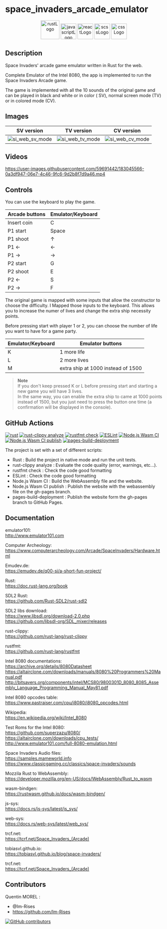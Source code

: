 # space_invaders_arcade_emulator

<p align="center">
    <img src="https://img.shields.io/badge/Rust-000000?style=for-the-badge&logo=rust&logoColor=white" alt="rustLogo" style="height:60px;"/>
    <img src="https://img.shields.io/badge/JavaScript-323330?style=for-the-badge&logo=javascript&logoColor=F7DF1E" alt="javascriptLogo" style="height:50px;">
    <img src="https://img.shields.io/badge/React-20232A?style=for-the-badge&logo=react&logoColor=61DAFB" alt="reactLogo" style="height:50px;">
    <img src="https://img.shields.io/badge/Sass-CC6699?style=for-the-badge&logo=sass&logoColor=white" alt="scssLogo" style="height:50px;">
    <img src="https://img.shields.io/badge/CSS-239120?&style=for-the-badge&logo=css3&logoColor=white" alt="cssLogo" style="height:50px;">
</p>

## Description

Space Invaders' arcade game emulator written in Rust for the web.

Complete Emulator of the Intel 8080, the app is implemented to run the Space Invaders Arcade game.

The game is implemented with all the 10 sounds of the original game and can be played in black and white or in color (
SV), normal screen mode (TV) or in colored mode (CV).

## Images

| SV version                                                                                                                                 | TV version                                                                                                                                 | CV version                                                                                                                                 |
|--------------------------------------------------------------------------------------------------------------------------------------------|--------------------------------------------------------------------------------------------------------------------------------------------|--------------------------------------------------------------------------------------------------------------------------------------------|
| ![si_web_sv_mode](https://github.com/Im-Rises/space-invaders-arcade-emulator-website/assets/59691442/7f2f9ab0-00ed-40d2-b0ec-0b754c8f3d47) | ![si_web_tv_mode](https://github.com/Im-Rises/space-invaders-arcade-emulator-website/assets/59691442/c4e52a7a-02ac-4be3-812f-9e1c4119b378) | ![si_web_cv_mode](https://github.com/Im-Rises/space-invaders-arcade-emulator-website/assets/59691442/b218fdad-6d72-478c-a127-d4d026a05d28) |

## Videos

https://user-images.githubusercontent.com/59691442/183045566-0a3df947-06e7-4c46-9fc6-9d2b8f7d9a46.mp4

## Controls

You can use the keyboard to play the game.

| Arcade buttons | Emulator/Keyboard |
|----------------|-------------------|
| Insert coin    | C                 |
| P1 start       | Space             |
| P1 shoot       | ↑                 |
| P1 ←           | ←                 |
| P1 →           | →                 |
| P2 start       | G                 |
| P2 shoot       | E                 |
| P2 ←           | S                 |
| P2 →           | F                 |

The original game is mapped with some inputs that allow the constructor to choose the difficulty. I Mapped those inputs
to the keyboard. This allows you to increase the numer of lives and change the extra ship necessity points.

Before pressing start with player 1 or 2, you can choose the number of life you want to have for a game party.

| Emulator/Keyboard | Emulator buttons                   |
|-------------------|------------------------------------|
| K                 | 1 more life                        |
| L                 | 2 more lives                       |
| M                 | extra ship at 1000 instead of 1500 |

> **Note**  
> If you don't keep pressed K or L before pressing start and starting a new game you will have 3 lives.  
> In the same way, you can enable the extra ship to came at 1000 points instead of 1500, but you just need to press
> the button one time (a confirmation will be displayed in the console).

## GitHub Actions

[![rust](https://github.com/Im-Rises/space_invaders_arcade_emulator/actions/workflows/rust.yml/badge.svg?branch=main)](https://github.com/Im-Rises/space_invaders_arcade_emulator/actions/workflows/rust.yml)
[![rust-clippy analyze](https://github.com/Im-Rises/space_invaders_arcade_emulator/actions/workflows/rust-clippy.yml/badge.svg?branch=main)](https://github.com/Im-Rises/space_invaders_arcade_emulator/actions/workflows/rust-clippy.yml)
[![rustfmt check](https://github.com/Im-Rises/space_invaders_arcade_emulator/actions/workflows/rustfmt.yml/badge.svg?branch=main)](https://github.com/Im-Rises/space_invaders_arcade_emulator/actions/workflows/rustfmt.yml)
[![ESLint](https://github.com/Im-Rises/space-invaders-arcade-emulator-website/actions/workflows/eslint.yml/badge.svg)](https://github.com/Im-Rises/space-invaders-arcade-emulator-website/actions/workflows/eslint.yml)
[![Node.js Wasm CI](https://github.com/Im-Rises/space-invaders-arcade-emulator-website/actions/workflows/node-wasm.yml/badge.svg)](https://github.com/Im-Rises/space-invaders-arcade-emulator-website/actions/workflows/node-wasm.yml)
[![Node.js Wasm CI publish](https://github.com/Im-Rises/space-invaders-arcade-emulator-website/actions/workflows/node-wasm-publish.yml/badge.svg)](https://github.com/Im-Rises/space-invaders-arcade-emulator-website/actions/workflows/node-wasm-publish.yml)
[![pages-build-deployment](https://github.com/Im-Rises/space-invaders-arcade-emulator-website/actions/workflows/pages/pages-build-deployment/badge.svg)](https://github.com/Im-Rises/space-invaders-arcade-emulator-website/actions/workflows/pages/pages-build-deployment)

The project is set with a set of different scripts:

- Rust : Build the project in native mode and run the unit tests.
- rust-clippy analyze : Evaluate the code quality (error, warnings, etc...).
- rustfmt check :  Check the code good formatting
- ESLint : Check the code good formatting
- Node.js Wasm CI : Build the WebAssembly file and the website.
- Node.js Wasm CI publish : Publish the website with the webassembly file on the gh-pages branch.
- pages-build-deployment : Publish the website form the gh-pages branch to GitHub Pages.

## Documentation

emulator101:  
<http://www.emulator101.com>

Computer Archeology:  
<https://www.computerarcheology.com/Arcade/SpaceInvaders/Hardware.html>

Emudev.de:  
<https://emudev.de/q00-si/a-short-fun-project/>

Rust:  
<https://doc.rust-lang.org/book>

SDL2 Rust:  
<https://github.com/Rust-SDL2/rust-sdl2>

SDL2 libs download:  
<https://www.libsdl.org/download-2.0.php>  
<https://github.com/libsdl-org/SDL_mixer/releases>

rust-clippy:  
<https://github.com/rust-lang/rust-clippy>

rustfmt:  
<https://github.com/rust-lang/rustfmt>

Intel 8080 documentations:  
<https://archive.org/details/8080Datasheet>  
<https://altairclone.com/downloads/manuals/8080%20Programmers%20Manual.pdf>
<http://bitsavers.org/components/intel/MCS80/9800301D_8080_8085_Assembly_Language_Programming_Manual_May81.pdf>

Intel 8080 opcodes table:  
<https://www.pastraiser.com/cpu/i8080/i8080_opcodes.html>

Wikipedia:  
<https://en.wikipedia.org/wiki/Intel_8080>

Test Roms for the Intel 8080:  
<https://github.com/superzazu/8080/>  
<https://altairclone.com/downloads/cpu_tests/>  
<http://www.emulator101.com/full-8080-emulation.html>

Space Invaders Audio files:  
<https://samples.mameworld.info>  
<https://www.classicgaming.cc/classics/space-invaders/sounds>

Mozzila Rust to WebAssembly:  
<https://developer.mozilla.org/en-US/docs/WebAssembly/Rust_to_wasm>

wasm-bindgen:  
<https://rustwasm.github.io/docs/wasm-bindgen/>

js-sys:  
<https://docs.rs/js-sys/latest/js_sys/>

web-sys:  
<https://docs.rs/web-sys/latest/web_sys/>

trcf.net:  
<https://tcrf.net/Space_Invaders_(Arcade)>

tobiasvl.github.io:  
<https://tobiasvl.github.io/blog/space-invaders/>

trcf.net:  
<https://tcrf.net/Space_Invaders_(Arcade)>

## Contributors

Quentin MOREL :

- @Im-Rises
- <https://github.com/Im-Rises>

[![GitHub contributors](https://contrib.rocks/image?repo=Im-Rises/GameBoyEmulator)](https://github.com/Im-Rises/GameBoyEmulator/graphs/contributors)
